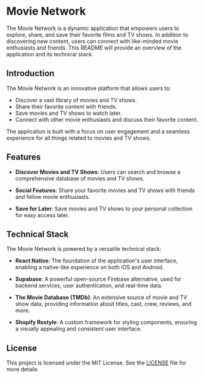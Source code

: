 # Movie Network

The Movie Network is a dynamic application that empowers users to explore, share, and save their favorite films and TV shows. In addition to discovering new content, users can connect with like-minded movie enthusiasts and friends. This README will provide an overview of the application and its technical stack.

## Introduction

The Movie Network is an innovative platform that allows users to:

- Discover a vast library of movies and TV shows.
- Share their favorite content with friends.
- Save movies and TV shows to watch later.
- Connect with other movie enthusiasts and discuss their favorite content.

The application is built with a focus on user engagement and a seamless experience for all things related to movies and TV shows.

## Features

- **Discover Movies and TV Shows**: Users can search and browse a comprehensive database of movies and TV shows.

- **Social Features**: Share your favorite movies and TV shows with friends and fellow movie enthusiasts.

- **Save for Later**: Save movies and TV shows to your personal collection for easy access later.


## Technical Stack

The Movie Network is powered by a versatile technical stack:

- **React Native**: The foundation of the application's user interface, enabling a native-like experience on both iOS and Android.

- **Supabase**: A powerful open-source Firebase alternative, used for backend services, user authentication, and real-time data.

- **The Movie Database (TMDb)**: An extensive source of movie and TV show data, providing information about titles, cast, crew, reviews, and more.

- **Shopify Restyle**: A custom framework for styling components, ensuring a visually appealing and consistent user interface.

## License

This project is licensed under the MIT License. See the [LICENSE](LICENSE) file for more details.
